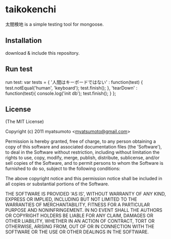 # taikokenchi
太閤検地 is a simple testing tool for mongoose.

## Installation

download & include this repository.

## Run test

run test:
	var tests = {
	    '人間はキーボードではない' : function(test) {
                test.notEqual('human', 'keyboard');
                test.finish();
            },
            'tearDown' : function(test){
               console.log('init db');
            test.finish();
            }
        };

## License 

(The MIT License)

Copyright (c) 2011 myatsumoto &lt;myatsumoto@gmail.com&gt;

Permission is hereby granted, free of charge, to any person obtaining
a copy of this software and associated documentation files (the
'Software'), to deal in the Software without restriction, including
without limitation the rights to use, copy, modify, merge, publish,
distribute, sublicense, and/or sell copies of the Software, and to
permit persons to whom the Software is furnished to do so, subject to
the following conditions:

The above copyright notice and this permission notice shall be
included in all copies or substantial portions of the Software.

THE SOFTWARE IS PROVIDED 'AS IS', WITHOUT WARRANTY OF ANY KIND,
EXPRESS OR IMPLIED, INCLUDING BUT NOT LIMITED TO THE WARRANTIES OF
MERCHANTABILITY, FITNESS FOR A PARTICULAR PURPOSE AND NONINFRINGEMENT.
IN NO EVENT SHALL THE AUTHORS OR COPYRIGHT HOLDERS BE LIABLE FOR ANY
CLAIM, DAMAGES OR OTHER LIABILITY, WHETHER IN AN ACTION OF CONTRACT,
TORT OR OTHERWISE, ARISING FROM, OUT OF OR IN CONNECTION WITH THE
SOFTWARE OR THE USE OR OTHER DEALINGS IN THE SOFTWARE.
